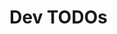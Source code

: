 <!-- A place for quick dev todos. Will usually get moved to github issues after some thought. -->
# Dev TODOs
